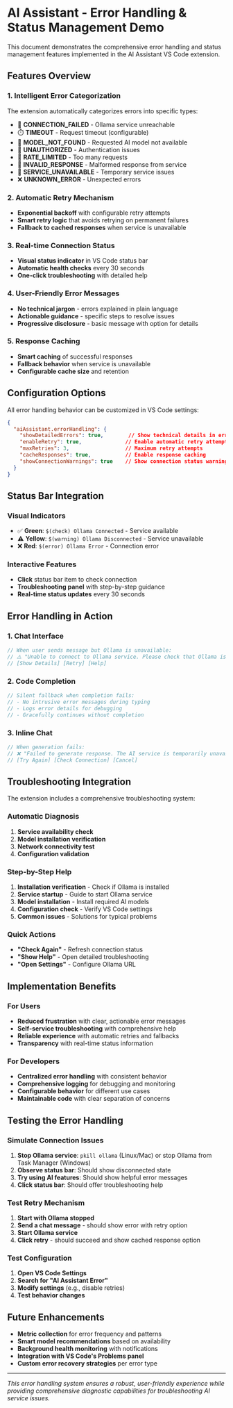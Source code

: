 # AI Assistant - Error Handling & Status Management Demo

This document demonstrates the comprehensive error handling and status management features implemented in the AI Assistant VS Code extension.

## Features Overview

### 1. **Intelligent Error Categorization**
The extension automatically categorizes errors into specific types:
- 🔗 **CONNECTION_FAILED** - Ollama service unreachable
- ⏱️ **TIMEOUT** - Request timeout (configurable)
- 🤖 **MODEL_NOT_FOUND** - Requested AI model not available
- 🔐 **UNAUTHORIZED** - Authentication issues
- 🚫 **RATE_LIMITED** - Too many requests
- 📡 **INVALID_RESPONSE** - Malformed response from service
- 🔄 **SERVICE_UNAVAILABLE** - Temporary service issues
- ❌ **UNKNOWN_ERROR** - Unexpected errors

### 2. **Automatic Retry Mechanism**
- **Exponential backoff** with configurable retry attempts
- **Smart retry logic** that avoids retrying on permanent failures
- **Fallback to cached responses** when service is unavailable

### 3. **Real-time Connection Status**
- **Visual status indicator** in VS Code status bar
- **Automatic health checks** every 30 seconds
- **One-click troubleshooting** with detailed help

### 4. **User-Friendly Error Messages**
- **No technical jargon** - errors explained in plain language
- **Actionable guidance** - specific steps to resolve issues
- **Progressive disclosure** - basic message with option for details

### 5. **Response Caching**
- **Smart caching** of successful responses
- **Fallback behavior** when service is unavailable
- **Configurable cache size** and retention

## Configuration Options

All error handling behavior can be customized in VS Code settings:

```json
{
  "aiAssistant.errorHandling": {
    "showDetailedErrors": true,        // Show technical details in errors
    "enableRetry": true,              // Enable automatic retry attempts
    "maxRetries": 3,                  // Maximum retry attempts
    "cacheResponses": true,           // Enable response caching
    "showConnectionWarnings": true    // Show connection status warnings
  }
}
```

## Status Bar Integration

### Visual Indicators
- ✅ **Green**: `$(check) Ollama Connected` - Service available
- ⚠️ **Yellow**: `$(warning) Ollama Disconnected` - Service unavailable
- ❌ **Red**: `$(error) Ollama Error` - Connection error

### Interactive Features
- **Click** status bar item to check connection
- **Troubleshooting panel** with step-by-step guidance
- **Real-time status updates** every 30 seconds

## Error Handling in Action

### 1. Chat Interface
```typescript
// When user sends message but Ollama is unavailable:
// ⚠️ "Unable to connect to Ollama service. Please check that Ollama is running."
// [Show Details] [Retry] [Help]
```

### 2. Code Completion
```typescript
// Silent fallback when completion fails:
// - No intrusive error messages during typing
// - Logs error details for debugging
// - Gracefully continues without completion
```

### 3. Inline Chat
```typescript
// When generation fails:
// ❌ "Failed to generate response. The AI service is temporarily unavailable."
// [Try Again] [Check Connection] [Cancel]
```

## Troubleshooting Integration

The extension includes a comprehensive troubleshooting system:

### Automatic Diagnosis
1. **Service availability check**
2. **Model installation verification**
3. **Network connectivity test**
4. **Configuration validation**

### Step-by-Step Help
1. **Installation verification** - Check if Ollama is installed
2. **Service startup** - Guide to start Ollama service
3. **Model installation** - Install required AI models
4. **Configuration check** - Verify VS Code settings
5. **Common issues** - Solutions for typical problems

### Quick Actions
- **"Check Again"** - Refresh connection status
- **"Show Help"** - Open detailed troubleshooting
- **"Open Settings"** - Configure Ollama URL

## Implementation Benefits

### For Users
- **Reduced frustration** with clear, actionable error messages
- **Self-service troubleshooting** with comprehensive help
- **Reliable experience** with automatic retries and fallbacks
- **Transparency** with real-time status information

### For Developers
- **Centralized error handling** with consistent behavior
- **Comprehensive logging** for debugging and monitoring
- **Configurable behavior** for different use cases
- **Maintainable code** with clear separation of concerns

## Testing the Error Handling

### Simulate Connection Issues
1. **Stop Ollama service**: `pkill ollama` (Linux/Mac) or stop Ollama from Task Manager (Windows)
2. **Observe status bar**: Should show disconnected state
3. **Try using AI features**: Should show helpful error messages
4. **Click status bar**: Should offer troubleshooting help

### Test Retry Mechanism
1. **Start with Ollama stopped**
2. **Send a chat message** - should show error with retry option
3. **Start Ollama service**
4. **Click retry** - should succeed and show cached response option

### Test Configuration
1. **Open VS Code Settings**
2. **Search for "AI Assistant Error"**
3. **Modify settings** (e.g., disable retries)
4. **Test behavior changes**

## Future Enhancements

- **Metric collection** for error frequency and patterns
- **Smart model recommendations** based on availability
- **Background health monitoring** with notifications
- **Integration with VS Code's Problems panel**
- **Custom error recovery strategies** per error type

---

*This error handling system ensures a robust, user-friendly experience while providing comprehensive diagnostic capabilities for troubleshooting AI service issues.*
